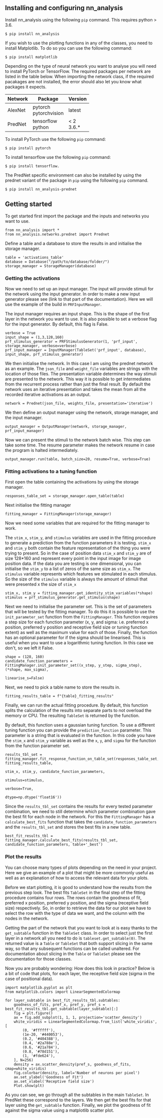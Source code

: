 ## Installing and configuring nn_analysis
Install nn_analysis using the following `pip` command. This requires python > 3.6.

    $ pip install nn_analysis

If you wish to use the plotting functions in any of the classes, you need to install Matplotlib. To do so you can use the following command:

    $ pip install matplotlib

Depending on the type of neural network you want to analyse you will need to install PyTorch or TensorFlow.
The required packages per network are listed in the table below.
When importing the network class, if the required pacakages are not installed, the error should also let you know what packages it expects.

|Network|Package|Version|
|---|---|---|
|AlexNet|pytorch<br>pytorchvision|latest|
|PredNet|tensorflow<br>python|< 2<br>3.6.*|

To install PyTorch use the following `pip` command:

    $ pip install pytorch

To install tensorflow use the following `pip` command:

    $ pip install tensorflow.

The PredNet specific environment can also be installed by using the prednet variant of the package in `pip` using the following `pip` command.

    $ pip install nn_analysis-prednet

## Getting started
To get started first import the package and the inputs and networks you want to use.

    from nn_analysis import *
    from nn_analysis.networks.prednet import Prednet

Define a table and a database to store the results in and initialise the storage manager.
    
    table = 'activations_table'
    database = Database("/path/to/database/folder/")
    storage_manager = StorageManager(database)

### Getting the activations
Now we need to set up an input manager. The input will provide stimuli for the network using the input generator. In order to make a new input generator please see (link to that part of the documentation).
Here we will use the example of the build in `PRFInputManager`.

The input manager requires an input shape. This is the shape of the first layer in the network you want to use.
It is also possible to set a verbose flag for the input generator. By default, this flag is False.

    verbose = True
    input_shape = (1,3,128,160)
    prf_stimulus_generator = PRFStimulusGenerator(1, 'prf_input', storage_manager, verbose=verbose)
    prf_input_manager = InputManager(TableSet('prf_input', database), input_shape, prf_stimulus_generator)

We then initialise the network. In this case I am using the prednet network as an example. The `json_file` and `weight_file` variables are strings with the location of those files.
The presentation variable determines the way stimuli are presented to the network. This way it is possible to get intermediates from the recurrent process rather than just the final result.
By default the network uses an iterative presentation and takes the mean from all the recorded iterative activations as an output.

    network = Prednet(json_file, weights_file, presentation='iterative')

We then define an output manager using the network, storage manager, and the input manager.

    output_manager = OutputManager(network, storage_manager, prf_input_manager)

Now we can present the stimuli to the network batch wise. This step can take some time.
The resume parameter makes the network resume in case the program is halted intermediately.

    output_manager.run(table, batch_size=20, resume=True, verbose=True)

### Fitting activations to a tuning function
First open the table containing the activations by using the storage manager.

    responses_table_set = storage_manager.open_table(table)

Next initialise the fitting manager

    fitting_manager = FittingManager(storage_manager)

Now we need some variables that are required for the fitting manager to work.

The `stim_x`, `stim_y`, and `stimulus` variables are used in the fitting procedure to generate a prediction from the function parameters it is testing. `stim_x` and `stim_y` both contain the feature representation of the thing you were trying to present.
So in the case of position data `stim_x` and `stim_y` are of size 128*160 and represent every point in the input image for image position data.
If the data you are testing is one dimensional, you can initialise the `stim_y` to a list of zeros of the same size as `stim_x`.
The `stimulus` variable represents which features we stimulated in each stimulus.
So the size of the `stimulus` variable is always the amount of stimuli that were presented x the size of `stim_x`

    stim_x, stim_y = fitting_manager.get_identity_stim_variables(*shape)
    stimulus = prf_stimulus_generator.get_stimulus(shape)

Next we need to initialise the parameter set. This is the set of parameters that will be tested by the fitting manager.
To do this it is possible to use the `init_parameter_set` function from the `FittingManager`. 
This function requires a step size for each function parameter (x, y, and sigma: i.e. preferred x position, preferred y position and receptive field size or tuning function extent) as well as the maximum value for each of those.
Finally, the function has an optional parameter for if the sigma should be linearised. This is useful when you want to use a logarithmic tuning function. 
In this case we don't, so we left it False.

    shape = (128, 160)
    candidate_function_parameters = FittingManager.init_parameter_set((x_step, y_step, sigma_step), (*shape, max_sigma),
                                                                      linearise_s=False)

Next, we need to pick a table name to store the results in.

    fitting_results_table = f"{table}_fitting_results"

Finally, we can run the actual fitting procedure. By default, this function splits the calculation of the results into separate parts to not overload the memory or CPU.
The resulting `TableSet` is returned by the function. 

By default, this function uses a gaussian tuning function. To use a different tuning function you can provide the `prediction_function` parameter.
This parameter is a string that is evaluated in the function. In this code you have the `stim_x` and `stim_y` variable as well as the `x`, `y`, and `sigma` for the function from the function parameter set.


    results_tbl_set = fitting_manager.fit_response_function_on_table_set(responses_table_set, fitting_results_table,
                                                                         stim_x, stim_y, candidate_function_parameters,
                                                                         stimulus=stimulus,
                                                                         verbose=True,
                                                                         dtype=np.dtype('float16'))

Since the `results_tbl_set` contains the results for every tested parameter combination, we need to still determine which parameter combination gave the best fit for each node in the network.
For this the `FittingManager` has a `calculate_best_fits` function that takes the `candidate_function_parameters` and the `results_tbl_set` and stores the best fits in a new table.

    best_fit_results_tbl = fitting_manager.calculate_best_fits(results_tbl_set, candidate_function_parameters, table+'_best')

### Plot the results
You can choose many types of plots depending on the need in your project.
Here we give an example of a plot that might be more commonly useful as well as an explanation of how to access the relevant data for your plots.

Before we start plotting, it is good to understand how the results from the previous step look. 
The best fits `TableSet` in the final step of the fitting procedure contains four rows.
The rows contain the goodness of fit, preferred x position, preferred y position, and the sigma (receptive field size) respectively.
So, in order to retrieve the data for our plot we have to select the row with the type of data we want, and the column with the nodes in the network.

Getting the part of the network that you want to look at is easy thanks to the `get_subtable` function in the `TableSet` class.
In order to select just the first layer in a network all you need to do is `tableset.get_subtable(0)`.
The returned value is a `Table` or `TableSet` that both support slicing in the same way, so that any subsequent functions can be called unaltered.
For documentation about slicing in the `Table` or `TableSet` please see the documentation for those classes.

Now you are probably wondering: How does this look in practice?
Below is a bit of code that plots, for each layer, the receptive field size (sigma in the case of positional data).

    import matplotlib.pyplot as plt
    from matplotlib.colors import LinearSegmentedColormap

    for layer_subtable in best_fit_results_tbl.subtables:
        goodness_of_fits, pref_x, pref_y, pref_s = best_fit_results_tbl.get_subtable(layer_subtable)[:]
        fig = plt.figure()
        ax = fig.add_subplot(1, 1, 1, projection='scatter_density')
        white_viridis = LinearSegmentedColormap.from_list('white_viridis', [
            (0, '#ffffff'),
            (1e-20, '#440053'),
            (0.2, '#404388'),
            (0.4, '#2a788e'),
            (0.6, '#21a784'),
            (0.8, '#78d151'),
            (1, '#fde624'),
        ], N=256)
        density = ax.scatter_density(pref_s, goodness_of_fits, cmap=white_viridis)
        fig.colorbar(density, label='Number of neurons per pixel')
        ax.set_ylabel('Goodness of Fit')
        ax.set_xlabel('Receptive field size')
        Plot.show(plt)

As you can see, we go through all the subtables in the main `TableSet`. In PredNet these correspond to the layers.
We then get the best fits for that layer using the `get_subtable` function.
Finally, we plot the goodness of fit against the sigma value using a matplotlib scatter plot.
